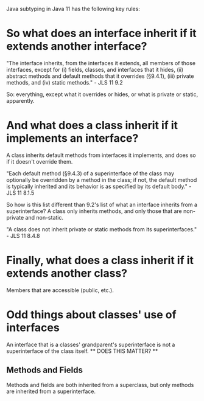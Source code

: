 Java subtyping in Java 11 has the following key rules:

# So what does an interface inherit if it extends another interface?

"The interface inherits,
from the interfaces it extends,
all members of those interfaces,
except for (i) fields,
classes,
and interfaces that it hides,
(ii) abstract methods and default methods that it overrides (§9.4.1),
(iii) private methods, and
(iv) static methods." - JLS 11 9.2

So: everything, except what it overrides or hides,
or what is private or static, apparently.

# And what does a class inherit if it implements an interface?

A class inherits default methods from interfaces it implements,
and does so if it doesn't override them.

"Each default method (§9.4.3) of a superinterface of the class
may optionally be overridden by a method in the class;
if not, the default method is typically inherited
and its behavior is as specified by its default body." - JLS 11 8.1.5

So how is this list different than 9.2's list of what an interface inherits from a superinterface?
A class only inherits methods, and only those that are non-private and non-static.

"A class does not inherit private or static methods from its superinterfaces." - JLS 11 8.4.8

# Finally, what does a class inherit if it extends another class?

Members that are accessible (public, etc.).


# Odd things about classes' use of interfaces

An interface that is a classes' grandparent's superinterface is not a superinterface of the class itself.
** DOES THIS MATTER? **


## Methods and Fields

Methods and fields are both inherited from a superclass, but only methods are inherited from a superinterface.
